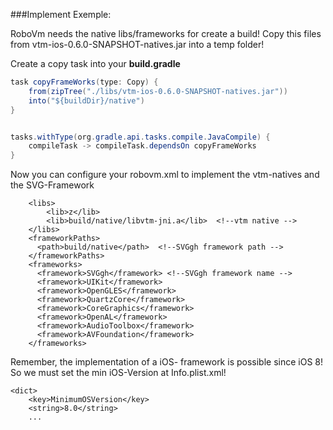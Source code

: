###Implement Exemple:

RoboVm needs the native libs/frameworks for create a build!
Copy this files from vtm-ios-0.6.0-SNAPSHOT-natives.jar into a temp folder!

Create a copy task into your <b>build.gradle</b>

```java
task copyFrameWorks(type: Copy) {
    from(zipTree("./libs/vtm-ios-0.6.0-SNAPSHOT-natives.jar"))
    into("${buildDir}/native")
}


tasks.withType(org.gradle.api.tasks.compile.JavaCompile) {
    compileTask -> compileTask.dependsOn copyFrameWorks
}
```

Now you can configure your robovm.xml to implement the vtm-natives and the SVG-Framework

```
    <libs>
        <lib>z</lib>
        <lib>build/native/libvtm-jni.a</lib>  <!--vtm native -->
    </libs>
    <frameworkPaths>
      <path>build/native</path>  <!--SVGgh framework path -->
    </frameworkPaths>
    <frameworks>
      <framework>SVGgh</framework> <!--SVGgh framework name -->
      <framework>UIKit</framework>
      <framework>OpenGLES</framework>
      <framework>QuartzCore</framework>
      <framework>CoreGraphics</framework>
      <framework>OpenAL</framework>
      <framework>AudioToolbox</framework>
      <framework>AVFoundation</framework>
    </frameworks>
```

Remember, the implementation of a iOS- framework is possible since iOS 8!
So we must set the min iOS-Version at Info.plist.xml!

```
<dict>
    <key>MinimumOSVersion</key>
    <string>8.0</string>
    ...
```